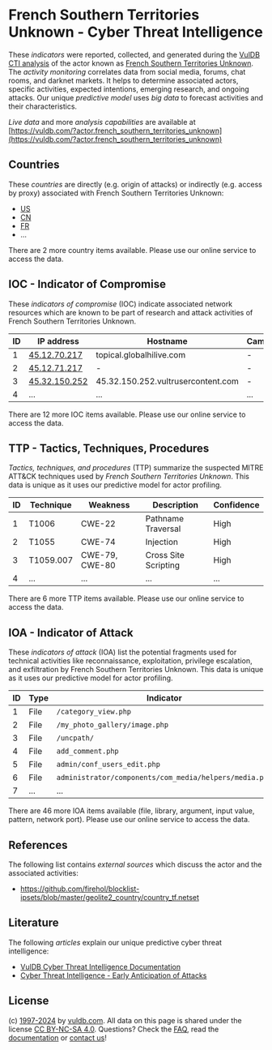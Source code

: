 # French Southern Territories Unknown - Cyber Threat Intelligence

These _indicators_ were reported, collected, and generated during the [VulDB CTI analysis](https://vuldb.com/?kb.cti) of the actor known as [French Southern Territories Unknown](https://vuldb.com/?actor.french_southern_territories_unknown). The _activity monitoring_ correlates data from social media, forums, chat rooms, and darknet markets. It helps to determine associated actors, specific activities, expected intentions, emerging research, and ongoing attacks. Our unique _predictive model_ uses _big data_ to forecast activities and their characteristics.

_Live data_ and more _analysis capabilities_ are available at [https://vuldb.com/?actor.french_southern_territories_unknown](https://vuldb.com/?actor.french_southern_territories_unknown)

## Countries

These _countries_ are directly (e.g. origin of attacks) or indirectly (e.g. access by proxy) associated with French Southern Territories Unknown:

* [US](https://vuldb.com/?country.us)
* [CN](https://vuldb.com/?country.cn)
* [FR](https://vuldb.com/?country.fr)
* ...

There are 2 more country items available. Please use our online service to access the data.

## IOC - Indicator of Compromise

These _indicators of compromise_ (IOC) indicate associated network resources which are known to be part of research and attack activities of French Southern Territories Unknown.

ID | IP address | Hostname | Campaign | Confidence
-- | ---------- | -------- | -------- | ----------
1 | [45.12.70.217](https://vuldb.com/?ip.45.12.70.217) | topical.globalhilive.com | - | High
2 | [45.12.71.217](https://vuldb.com/?ip.45.12.71.217) | - | - | High
3 | [45.32.150.252](https://vuldb.com/?ip.45.32.150.252) | 45.32.150.252.vultrusercontent.com | - | High
4 | ... | ... | ... | ...

There are 12 more IOC items available. Please use our online service to access the data.

## TTP - Tactics, Techniques, Procedures

_Tactics, techniques, and procedures_ (TTP) summarize the suspected MITRE ATT&CK techniques used by _French Southern Territories Unknown_. This data is unique as it uses our predictive model for actor profiling.

ID | Technique | Weakness | Description | Confidence
-- | --------- | -------- | ----------- | ----------
1 | T1006 | CWE-22 | Pathname Traversal | High
2 | T1055 | CWE-74 | Injection | High
3 | T1059.007 | CWE-79, CWE-80 | Cross Site Scripting | High
4 | ... | ... | ... | ...

There are 6 more TTP items available. Please use our online service to access the data.

## IOA - Indicator of Attack

These _indicators of attack_ (IOA) list the potential fragments used for technical activities like reconnaissance, exploitation, privilege escalation, and exfiltration by French Southern Territories Unknown. This data is unique as it uses our predictive model for actor profiling.

ID | Type | Indicator | Confidence
-- | ---- | --------- | ----------
1 | File | `/category_view.php` | High
2 | File | `/my_photo_gallery/image.php` | High
3 | File | `/uncpath/` | Medium
4 | File | `add_comment.php` | High
5 | File | `admin/conf_users_edit.php` | High
6 | File | `administrator/components/com_media/helpers/media.php` | High
7 | ... | ... | ...

There are 46 more IOA items available (file, library, argument, input value, pattern, network port). Please use our online service to access the data.

## References

The following list contains _external sources_ which discuss the actor and the associated activities:

* https://github.com/firehol/blocklist-ipsets/blob/master/geolite2_country/country_tf.netset

## Literature

The following _articles_ explain our unique predictive cyber threat intelligence:

* [VulDB Cyber Threat Intelligence Documentation](https://vuldb.com/?kb.cti)
* [Cyber Threat Intelligence - Early Anticipation of Attacks](https://www.scip.ch/en/?labs.20201022)

## License

(c) [1997-2024](https://vuldb.com/?kb.changelog) by [vuldb.com](https://vuldb.com/?kb.about). All data on this page is shared under the license [CC BY-NC-SA 4.0](https://creativecommons.org/licenses/by-nc-sa/4.0/). Questions? Check the [FAQ](https://vuldb.com/?kb.faq), read the [documentation](https://vuldb.com/?kb) or [contact us](https://vuldb.com/?contact)!
